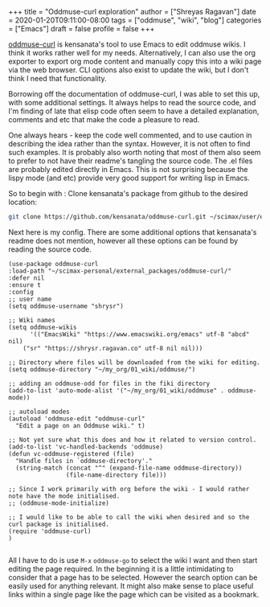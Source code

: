 +++
title = "Oddmuse-curl exploration"
author = ["Shreyas Ragavan"]
date = 2020-01-20T09:11:00-08:00
tags = ["oddmuse", "wiki", "blog"]
categories = ["Emacs"]
draft = false
profile = false
+++

[oddmuse-curl](https://www.google.com/url?q=https://github.com/kensanata/oddmuse-curl/) is kensanata's tool to use Emacs to edit oddmuse wikis. I think it works rather well for my needs. Alternatively, I can also use the org exporter to export org mode content and manually copy this into a wiki page via the web browser. CLI options also exist to update the wiki, but I don't think I need that functionality.

Borrowing off the documentation of oddmuse-curl, I was able to set this up, with some additional settings. It always helps to read the source code, and I'm finding of late that elisp code often seem to have a detailed explanation, comments and etc that make the code a pleasure to read.

One always hears - keep the code well commented, and to use caution in describing the idea rather than the syntax. However, it is not often to find such examples. It is probably also worth noting that most of them also seem to prefer to not have their readme's tangling the source code. The .el files are probably edited directly in Emacs. This is not surprising because the lispy mode (and etc) provide very good support for writing lisp in Emacs.

So to begin with : Clone kensanata's package from github to the desired location:

```sh
git clone https://github.com/kensanata/oddmuse-curl.git ~/scimax/user/external_packages/
```

Next here is my config. There are some additional options that kensanata's readme does not mention, however all these options can be found by reading the source code.

```emacs-lisp
(use-package oddmuse-curl
:load-path "~/scimax-personal/external_packages/oddmuse-curl/"
:defer nil
:ensure t
:config
;; user name
(setq oddmuse-username "shrysr")

;; Wiki names
(setq oddmuse-wikis
      '(("EmacsWiki" "https://www.emacswiki.org/emacs" utf-8 "abcd" nil)
	("sr" "https://shrysr.ragavan.co" utf-8 nil nil)))

;; Directory where files will be downloaded from the wiki for editing.
(setq oddmuse-directory "~/my_org/01_wiki/oddmuse/")

;; adding an oddmuse-odd for files in the fiki directory
(add-to-list 'auto-mode-alist '("~/my_org/01_wiki/oddmuse" . oddmuse-mode))

;; autoload modes
(autoload 'oddmuse-edit "oddmuse-curl"
  "Edit a page on an Oddmuse wiki." t)

;; Not yet sure what this does and how it related to version control.
(add-to-list 'vc-handled-backends 'oddmuse)
(defun vc-oddmuse-registered (file)
  "Handle files in `oddmuse-directory'."
  (string-match (concat "^" (expand-file-name oddmuse-directory))
                (file-name-directory file)))

;; Since I work primarily with org before the wiki - I would rather note have the mode initialised.
;; (oddmuse-mode-initialize)

;; I would like to be able to call the wiki when desired and so the curl package is initialised.
(require 'oddmuse-curl)
)


```

All I have to do is use `M-x` `oddmuse-go` to select the wiki I want and then start editing the page required. In the beginning it is a little intimidating to consider that a page has to be selected. However the search option can be easily used for anything relevant. It might also make sense to place useful links within a single page like the page which can be visited as a bookmark.
